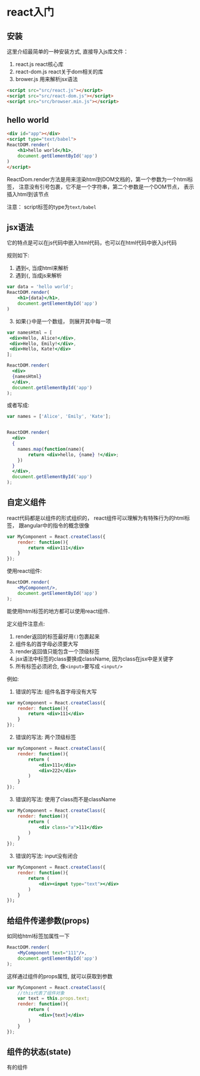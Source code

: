 # react入门

## 安装

这里介绍最简单的一种安装方式, 直接导入js库文件：

1. react.js  react核心库
2. react-dom.js react关于dom相关的库
3. brower.js  用来解析jsx语法

```html
<script src="src/react.js"></script>
<script src="src/react-dom.js"></script>
<script src="src/browser.min.js"></script>  
```

## hello world

```html
<div id="app"></div>
<script type="text/babel">
ReactDOM.render(
    <h1>hello world</h1>,
    document.getElementById('app')
)
</script>
```

ReactDom.render方法是用来渲染html到DOM文档的，第一个参数为一个html标签，
注意没有引号包裹，它不是一个字符串，第二个参数是一个DOM节点， 表示插入html到该节点

注意： script标签的type为`text/babel`

## jsx语法

它的特点是可以在js代码中嵌入html代码，也可以在html代码中嵌入js代码

规则如下:

1. 遇到`<`, 当成html来解析
2. 遇到`{`, 当成js来解析

```jsx
var data = 'hello world';
ReactDOM.render(
    <h1>{data}</h1>,
    document.getElementById('app')
)
```

3. 如果`{}`中是一个数组， 则展开其中每一项

```jsx
var namesHtml = [
 <div>Hello, Alice!</div>,
 <div>Hello, Emily!</div>,
 <div>Hello, Kate!</div>
];

ReactDOM.render(
  <div>
  {namesHtml}
  </div>,
  document.getElementById('app')
);
```

或者写成:

```jsx
var names = ['Alice', 'Emily', 'Kate'];


ReactDOM.render(
  <div>
  {
    names.map(function(name){
        return <div>hello, {name} !</div>;
    })
  }
  </div>,
  document.getElementById('app')
);
```

## 自定义组件

react代码都是以组件的形式组织的， react组件可以理解为有特殊行为的html标签，
跟angular中的指令的概念很像

```jsx
var MyComponent = React.createClass({
    render: function(){
        return <div>111</div>
    }
});
```

使用react组件:

```jsx
ReactDOM.render(
    <MyComponent/>, 
    document.getElementById('app')
);
```

能使用html标签的地方都可以使用react组件.

定义组件注意点:

1. render返回的标签最好用`()`包裹起来
2. 组件名的首字母必须要大写
3. render返回值只能包含一个顶级标签
4. jsx语法中标签的class要换成className, 因为class在jsx中是关键字
5. 所有标签必须闭合, 像`<input>`要写成 `<input/>`

例如:

1. 错误的写法: 组件名首字母没有大写

```jsx
var myComponent = React.createClass({
    render: function(){
        return <div>111</div>
    }
});
```

2. 错误的写法: 两个顶级标签

```jsx
var myComponent = React.createClass({
    render: function(){
        return (
            <div>111</div>
            <div>222</div>
        )
    }
});
```


3. 错误的写法: 使用了class而不是className

```jsx
var MyComponent = React.createClass({
    render: function(){
        return (
            <div class="a">111</div>
        )
    }
});
```

3. 错误的写法: input没有闭合

```jsx
var MyComponent = React.createClass({
    render: function(){
        return (
            <div><input type="text"></div>
        )
    }
});
```

## 给组件传递参数(props)

如同给html标签加属性一下

```jsx
ReactDOM.render(
    <MyComponent text="111"/>, 
    document.getElementById('app')
);
```

这样通过组件的props属性, 就可以获取到参数

```jsx
var MyComponent = React.createClass({
    //this代表了组件对象
    var text = this.props.text;
    render: function(){
        return (
            <div>{text}</div>
        )
    }
});
```

## 组件的状态(state)

有的组件






